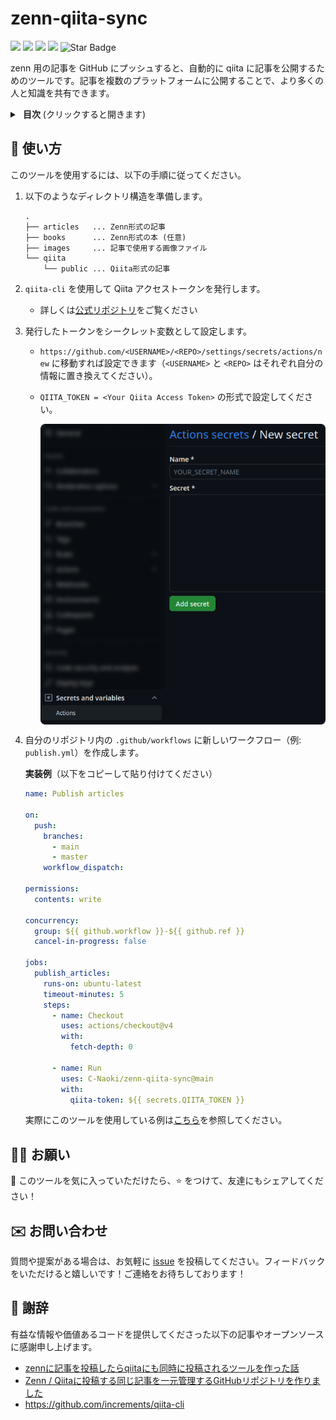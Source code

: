 # zenn-qiita-sync
<p align="left">
   <img src="https://img.shields.io/badge/language-typescript-blue?style"/>
   <a href="https://opensource.org/licenses/MIT"><img src="https://img.shields.io/github/license/anmol098/waka-readme-stats"/></a>
   <img src="https://img.shields.io/badge/English-README-informational.svg"/>
   <img src="https://img.shields.io/badge/日本語-README-informational.svg"/>
   <img src="https://img.shields.io/static/v1?label=%F0%9F%8C%9F&message=If%20Useful&style=style=flat&color=BC4E99" alt="Star Badge"/>
</p>

zenn 用の記事を GitHub にプッシュすると、自動的に qiita に記事を公開するためのツールです。記事を複数のプラットフォームに公開することで、より多くの人と知識を共有できます。

<details>
    <summary>&thinsp;&thinsp;<b>目次</b> (クリックすると開きます)</summary>

- [🚀 使い方](#-使い方)
- [🙋‍♂️ お願い](#️-お願い)
- [✉️ お問い合わせ](#️-お問い合わせ)
- [🙏 謝辞](#-謝辞)
</details>

## 🚀 使い方
このツールを使用するには、以下の手順に従ってください。
1. 以下のようなディレクトリ構造を準備します。
    ```
    .
    ├── articles   ... Zenn形式の記事
    ├── books      ... Zenn形式の本 (任意)
    ├── images     ... 記事で使用する画像ファイル
    └── qiita
        └── public ... Qiita形式の記事
    ```
2. `qiita-cli` を使用して Qiita アクセストークンを発行します。
    - 詳しくは[公式リポジトリ](https://github.com/increments/qiita-cli/tree/v1)をご覧ください
3. 発行したトークンをシークレット変数として設定します。
    - `https://github.com/<USERNAME>/<REPO>/settings/secrets/actions/new` に移動すれば設定できます（`<USERNAME>` と `<REPO>` はそれぞれ自分の情報に置き換えてください）。
    - `QIITA_TOKEN = <Your Qiita Access Token>` の形式で設定してください。

        <p align="center">
        <img src="./assets/secrets.png" align=center />
        </p>

4. 自分のリポジトリ内の `.github/workflows` に新しいワークフロー（例: `publish.yml`）を作成します。

    <b>実装例</b>（以下をコピーして貼り付けてください）

    ```yml
    name: Publish articles

    on:
      push:
        branches:
          - main
          - master
        workflow_dispatch:

    permissions:
      contents: write

    concurrency:
      group: ${{ github.workflow }}-${{ github.ref }}
      cancel-in-progress: false

    jobs:
      publish_articles:
        runs-on: ubuntu-latest
        timeout-minutes: 5
        steps:
          - name: Checkout
            uses: actions/checkout@v4
            with:
              fetch-depth: 0

          - name: Run
            uses: C-Naoki/zenn-qiita-sync@main
            with:
              qiita-token: ${{ secrets.QIITA_TOKEN }}
    ```
    実際にこのツールを使用している例は[こちら](https://github.com/C-Naoki/zenn-archive/tree/main)を参照してください。

## 🙋‍♂️ お願い
💙 このツールを気に入っていただけたら、⭐ をつけて、友達にもシェアしてください！

## ✉️ お問い合わせ
質問や提案がある場合は、お気軽に [issue](https://github.com/C-Naoki/zenn-qiita-sync/issues) を投稿してください。フィードバックをいただけると嬉しいです！ご連絡をお待ちしております！

## 🙏 謝辞
有益な情報や価値あるコードを提供してくださった以下の記事やオープンソースに感謝申し上げます。

- [zennに記事を投稿したらqiitaにも同時に投稿されるツールを作った話](https://qiita.com/shunk_jr/items/7d1029cae8f83ee8fd84)
- [Zenn / Qiitaに投稿する同じ記事を一元管理するGitHubリポジトリを作りました](https://zenn.dev/ot07/articles/zenn-qiita-article-centralized)
- https://github.com/increments/qiita-cli
